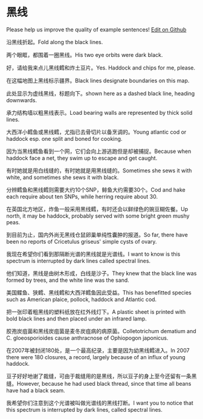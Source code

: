 # 黑线

Please help us improve the quality of example sentences! [Edit on Github](https://github.com/jiyushe/jiyu-example-sentence-source/blob/main/chinese/heixian.md)

<p><span class="chinese">沿黑线折起。</span><span class="english">Fold along the black lines.</span></p>

<p><span class="chinese">两个眼眶，都围着一圈黑线。</span><span class="english">His two eye orbits were dark black.</span></p>

<p><span class="chinese">好，请给我来点儿黑线鳕和炸土豆片。</span><span class="english">Yes. Haddock and chips for me, please.</span></p>

<p><span class="chinese">在这幅地图上黑线标示疆界。</span><span class="english">Black lines designate boundaries on this map.</span></p>

<p><span class="chinese">此处显示为虚线黑线，标题向下。</span><span class="english">shown here as a dashed black line, heading downwards.</span></p>

<p><span class="chinese">承力结构墙以粗黑线表示。</span><span class="english">Load bearing walls are represented by thick solid lines.</span></p>

<p><span class="chinese">大西洋小鳕鱼或黑线鳕，尤指已去骨切片以备烹调的。</span><span class="english">Young atlantic cod or haddock esp. one split and boned for cooking.</span></p>

<p><span class="chinese">因为当黑线鳕鱼看到一个网，它们会向上游逃跑但是却被捕捉。</span><span class="english">Because when haddock face a net, they swim up to escape and get caught.</span></p>

<p><span class="chinese">有时她就是用白线缝的，有时她就是用黑线缝的。</span><span class="english">Sometimes she sews it with white, and sometimes she sews it with black.</span></p>

<p><span class="chinese">分辨鳕鱼和黑线鳕则需要大约10个SNP，鲱鱼大约需要30个。</span><span class="english">Cod and hake each require about ten SNPs, while herring require about 30.</span></p>

<p><span class="chinese">在英国北方地区，炸鱼一般采用黑线鳕，有时还会以鲜绿色的豌豆糊佐餐。</span><span class="english">Up north, it may be haddock, probably served with some bright green mushy peas.</span></p>

<p><span class="chinese">到目前为止，国内外尚无黑线仓鼠卵巢单纯性囊肿的报道。</span><span class="english">So far, there have been no reports of Cricetulus griseus' simple cysts of ovary.</span></p>

<p><span class="chinese">我现在希望你们看到那隔断光谱的黑线就是光谱线。</span><span class="english">I want to know is this spectrum is interrupted by dark lines called spectral lines.</span></p>

<p><span class="chinese">他们知道，黑线是由树木形成，白线是沙子。</span><span class="english">They knew that the black line was formed by trees, and the white line was the sand.</span></p>

<p><span class="chinese">美国鲽鱼、狭鳕、黑线鳕和大西洋鳕鱼因此受益。</span><span class="english">This has benefitted species such as American plaice, pollock, haddock and Atlantic cod.</span></p>

<p><span class="chinese">把一张印着粗黑线的塑料纸放在红外线灯下。</span><span class="english">A plastic sheet is printed with bold black lines and then placed under an infrared lamp.</span></p>

<p><span class="chinese">胶孢炭疽菌和黑线炭疽菌是麦冬炭疽病的病原菌。</span><span class="english">Colletotrichum dematium and C. gloeosporioides cause anthracnose of Ophiopogon japonicus.</span></p>

<p><span class="chinese">在2007年被封闭180处，是一个最高纪录，主要是因为幼黑线鳕进入。</span><span class="english">In 2007 there were 180 closures, a record, largely because of an influx of young haddock.</span></p>

<p><span class="chinese">豆子好好地谢了裁缝，可由于裁缝用的是黑线，所以豆子的身上至今还留有一条黑缝。</span><span class="english">However, because he had used black thread, since that time all beans have had a black seam.</span></p>

<p><span class="chinese">我希望你们注意到这个光谱被叫做光谱线的黑线打断。</span><span class="english">I want you to notice that this spectrum is interrupted by dark lines, called spectral lines.</span></p>

